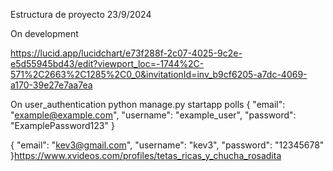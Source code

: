 Estructura de proyecto
23/9/2024

On development

https://lucid.app/lucidchart/e73f288f-2c07-4025-9c2e-e5d55945bd43/edit?viewport_loc=-1744%2C-571%2C2663%2C1285%2C0_0&invitationId=inv_b9cf6205-a7dc-4069-a170-39e27e7aa7ea

On user_authentication
python manage.py startapp polls
{
    "email": "example@example.com",
    "username": "example_user",
    "password": "ExamplePassword123"
}

{
    "email": "kev3@gmail.com",
    "username": "kev3",
    "password": "12345678"
}https://www.xvideos.com/profiles/tetas_ricas_y_chucha_rosadita
